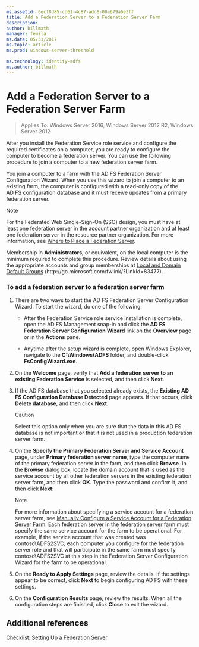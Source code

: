 ```yaml
---
ms.assetid: 6ecf8d85-cd61-4c87-add8-00a679a6e3ff
title: Add a Federation Server to a Federation Server Farm
description:
author: billmath
manager: femila
ms.date: 05/31/2017
ms.topic: article
ms.prod: windows-server-threshold

ms.technology: identity-adfs
ms.author: billmath
---
```


# Add a Federation Server to a Federation Server Farm

>Applies To: Windows Server 2016, Windows Server 2012 R2, Windows Server 2012

After you install the Federation Service role service and configure the required certificates on a computer, you are ready to configure the computer to become a federation server. You can use the following procedure to join a computer to a new federation server farm.  
  
You join a computer to a farm with the AD FS Federation Server Configuration Wizard. When you use this wizard to join a computer to an existing farm, the computer is configured with a read\-only copy of the AD FS configuration database and it must receive updates from a primary federation server.  
  
> [!NOTE]  
> For the Federated Web Single\-Sign\-On \(SSO\) design, you must have at least one federation server in the account partner organization and at least one federation server in the resource partner organization. For more information, see [Where to Place a Federation Server](https://technet.microsoft.com/library/dd807127.aspx).  
  
Membership in **Administrators**, or equivalent, on the local computer is the minimum required to complete this procedure.  Review details about using the appropriate accounts and group memberships at [Local and Domain Default Groups](https://go.microsoft.com/fwlink/?LinkId=83477) \(http:\/\/go.microsoft.com\/fwlink\/?LinkId\=83477\).   
  
### To add a federation server to a federation server farm  
  
1.  There are two ways to start the AD FS Federation Server Configuration Wizard. To start the wizard, do one of the following:  
  
    -   After the Federation Service role service installation is complete, open the AD FS Management snap\-in and click the **AD FS Federation Server Configuration Wizard** link on the **Overview** page or in the **Actions** pane.  
  
    -   Anytime after the setup wizard is complete, open Windows Explorer, navigate to the **C:\\Windows\\ADFS** folder, and double\-click **FsConfigWizard.exe**.  
  
2.  On the **Welcome** page, verify that **Add a federation server to an existing Federation Service** is selected, and then click **Next**.  
  
3.  If the AD FS database that you selected already exists, the **Existing AD FS Configuration Database Detected** page appears. If that occurs, click **Delete database**, and then click **Next**.  
  
    > [!CAUTION]  
    > Select this option only when you are sure that the data in this AD FS database is not important or that it is not used in a production federation server farm.  
  
4.  On the **Specify the Primary Federation Server and Service Account** page, under **Primary federation server name**, type the computer name of the primary federation server in the farm, and then click **Browse**. In the **Browse** dialog box, locate the domain account that is used as the service account by all other federation servers in the existing federation server farm, and then click **OK**. Type the password and confirm it, and then click **Next**:  
  
    > [!NOTE]  
    > For more information about specifying a service account for a federation server farm, see [Manually Configure a Service Account for a Federation Server Farm](Manually-Configure-a-Service-Account-for-a-Federation-Server-Farm.md). Each federation server in the federation server farm must specify the same service account for the farm to be operational. For example, if the service account that was created was contoso\\ADFS2SVC, each computer you configure for the federation server role and that will participate in the same farm must specify contoso\\ADFS2SVC at this step in the Federation Server Configuration Wizard for the farm to be operational.  
  
5.  On the **Ready to Apply Settings** page, review the details. If the settings appear to be correct, click **Next** to begin configuring AD FS with these settings.  
  
6.  On the **Configuration Results** page, review the results. When all the configuration steps are finished, click **Close**  to exit the wizard.  
  
## Additional references  
[Checklist: Setting Up a Federation Server](Checklist--Setting-Up-a-Federation-Server.md)  
  

